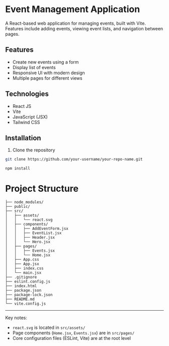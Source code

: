 # Event Management Application

A React-based web application for managing events, built with Vite. Features include adding events, viewing event lists, and navigation between pages.

## Features

- Create new events using a form
- Display list of events
- Responsive UI with modern design
- Multiple pages for different views

## Technologies

- React JS
- Vite
- JavaScript (JSX)
- Tailwind CSS

## Installation

1. Clone the repository
```bash
git clone https://github.com/your-username/your-repo-name.git

npm install
```

 # Project Structure
 ```
├── node_modules/
├── public/
├── src/
│   ├── assets/
│   │   └── react.svg
│   ├── components/
│   │   ├── AddEventForm.jsx
│   │   ├── EventList.jsx
│   │   ├── Header.jsx
│   │   └── Hero.jsx
│   ├── pages/
│   │   ├── Events.jsx
│   │   └── Home.jsx
│   ├── App.css
│   ├── App.jsx
│   ├── index.css
│   └── main.jsx
├── .gitignore
├── eslint.config.js
├── index.html
├── package.json
├── package-lock.json
├── README.md
└── vite.config.js
```

---

Key notes:
- `react.svg` is located in `src/assets/`
- Page components (`Home.jsx`, `Events.jsx`) are in `src/pages/`
- Core configuration files (ESLint, Vite) are at the root level
